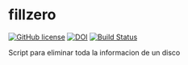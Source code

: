 # fillzero

[![GitHub license](https://sinfallas.files.wordpress.com/2016/02/gpl.png)](https://github.com/xanadu-linux/fillzero/blob/master/LICENSE)
[![DOI](https://zenodo.org/badge/4102/xanadu-linux/fillzero.svg)](https://zenodo.org/badge/latestdoi/4102/xanadu-linux/fillzero)
[![Build Status](https://travis-ci.org/xanadu-linux/fillzero.svg?branch=master)](https://travis-ci.org/xanadu-linux/fillzero)

Script para eliminar toda la informacion de un disco
